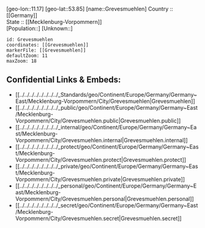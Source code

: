 ﻿---
location: [53.85,11.17] 
mapzoom: [7,12] 
mapmarker: city 
type: City
tags:
- geo/City


SpocWebEntityId: 30575
isDeleted: false
confidential: public

---
[geo-lon::11.17] 
[geo-lat::53.85] 
[name::Grevesmuehlen] 
Country :: [[Germany]]  
State :: [[Mecklenburg-Vorpommern]]  
[Population::] 
[Unknown::] 


```leaflet
id: Grevesmuehlen
coordinates: [[Grevesmuehlen]] 
markerFile: [[Grevesmuehlen]] 
defaultZoom: 11 
maxZoom: 18
```


## Confidential Links & Embeds: 
- [[../../../../../../../../_Standards/geo/Continent/Europe/Germany/Germany~East/Mecklenburg-Vorpommern/City/Grevesmuehlen|Grevesmuehlen]] 
- [[../../../../../../../../_public/geo/Continent/Europe/Germany/Germany~East/Mecklenburg-Vorpommern/City/Grevesmuehlen.public|Grevesmuehlen.public]] 
- [[../../../../../../../../_internal/geo/Continent/Europe/Germany/Germany~East/Mecklenburg-Vorpommern/City/Grevesmuehlen.internal|Grevesmuehlen.internal]] 
- [[../../../../../../../../_protect/geo/Continent/Europe/Germany/Germany~East/Mecklenburg-Vorpommern/City/Grevesmuehlen.protect|Grevesmuehlen.protect]] 
- [[../../../../../../../../_private/geo/Continent/Europe/Germany/Germany~East/Mecklenburg-Vorpommern/City/Grevesmuehlen.private|Grevesmuehlen.private]] 
- [[../../../../../../../../_personal/geo/Continent/Europe/Germany/Germany~East/Mecklenburg-Vorpommern/City/Grevesmuehlen.personal|Grevesmuehlen.personal]] 
- [[../../../../../../../../_secret/geo/Continent/Europe/Germany/Germany~East/Mecklenburg-Vorpommern/City/Grevesmuehlen.secret|Grevesmuehlen.secret]] 
